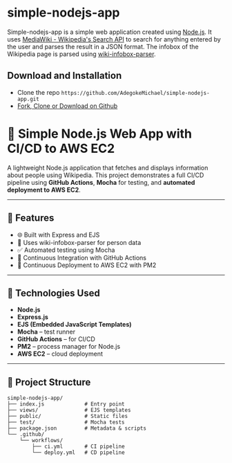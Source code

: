 # simple-nodejs-app

Simple-nodejs-app is a simple web application created using [Node.js](https://github.com/nodejs/node). It uses [MediaWiki - Wikipedia's Search API](https://www.mediawiki.org/wiki/API:Opensearch) to search for anything entered by the user and parses the result in a JSON format. The infobox of the Wikipedia page is parsed using [wiki-infobox-parser](https://github.com/0x333333/wiki-infobox-parser).

## Download and Installation

- Clone the repo ```https://github.com/AdegokeMichael/simple-nodejs-app.git```
- [Fork, Clone or Download on Github](https://github.com/AdegokeMichael/simple-nodejs-app.git)


# 🚀 Simple Node.js Web App with CI/CD to AWS EC2

A lightweight Node.js application that fetches and displays information about people using Wikipedia. This project demonstrates a full CI/CD pipeline using **GitHub Actions**, **Mocha** for testing, and **automated deployment to AWS EC2**.

---

## 📌 Features

- 🌐 Built with Express and EJS
- 📡 Uses wiki-infobox-parser for person data
- ✅ Automated testing using Mocha
- 🤖 Continuous Integration with GitHub Actions
- 🚀 Continuous Deployment to AWS EC2 with PM2

---

## 🧱 Technologies Used

- **Node.js**
- **Express.js**
- **EJS (Embedded JavaScript Templates)**
- **Mocha** – test runner
- **GitHub Actions** – for CI/CD
- **PM2** – process manager for Node.js
- **AWS EC2** – cloud deployment

---

## 📁 Project Structure

```plaintext
simple-nodejs-app/
├── index.js             # Entry point
├── views/               # EJS templates
├── public/              # Static files
├── test/                # Mocha tests
├── package.json         # Metadata & scripts
└── .github/
    └── workflows/
        ├── ci.yml       # CI pipeline
        └── deploy.yml   # CD pipeline

